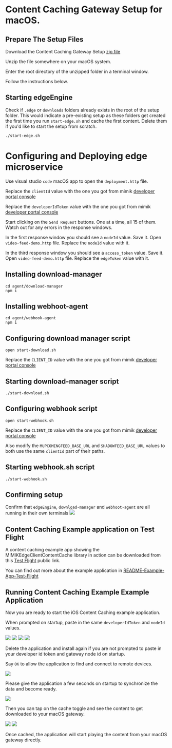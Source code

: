 # Content Caching Gateway Setup for macOS.

## Prepare The Setup Files
Download the Content Caching Gateway Setup [zip file](https://github.com/mimikgit/cocoapod-MIMIKEdgeClientContentCache/blob/main/content-caching-gateway-setup-for-macOS.zip)

Unzip the file somewhere on your macOS system.

Enter the root directory of the unzipped folder in a terminal window. 

Follow the instructions below.


## Starting edgeEngine
Check if `.edge` or `downloads` folders already exists in the root of the setup folder. This would indicate a pre-existing setup as these folders get created the first time you run `start-edge.sh` and cache the first content. Delete them if you'd like to start the setup from scratch.
```
./start-edge.sh
```

# Configuring and Deploying edge microservice
Use visual studio `code` macOS app to open the `deployment.http` file.

Replace the `clientId` value with the one you got from mimik [developer portal console](https://developer.mimik.com/console/projects)

Replace the `developerIdToken` value with the one you got from mimik [developer portal console](https://developer.mimik.com/console/projects)

Start clicking on the `Send Request` buttons. One at a time, all 15 of them. Watch out for any errors in the response windows.

In the first response window you should see a `nodeId` value. Save it. Open `video-feed-demo.http` file. Replace the `nodeId` value with it.

In the third response window you should see a `access_token` value. Save it. Open `video-feed-demo.http` file. Replace the `edgeToken` value with it.


## Installing download-manager
```
cd agent/download-manager
npm i
```

## Installing webhoot-agent
```
cd agent/webhook-agent
npm i
```

## Configuring download manager script
```
open start-download.sh
```
Replace the `CLIENT_ID` value with the one you got from mimik [developer portal console](https://developer.mimik.com/console/projects)

## Starting download-manager script
```
./start-download.sh
```

## Configuring webhook script
```
open start-webhook.sh
```
Replace the `CLIENT_ID` value with the one you got from mimik [developer portal console](https://developer.mimik.com/console/projects)

Also modify the `MUPCOMINGFEED_BASE_URL` and `SHADOWFEED_BASE_URL` values to both use the same `clientId` part of their paths.

## Starting webhook.sh script
```
./start-webhook.sh
```

## Confirming setup
Confirm that `edgeEngine`, `download-manager` and `webhoot-agent` are all running in their own terminals 
![](screenshots/09.png)

## Content Caching Example application on Test Flight
A content caching example app showing the MIMIKEdgeClientContentCache library in action can be downloaded from this [Test Flight](https://testflight.apple.com/join/uLCPNxls) public link.

You can find out more about the example application in [README-Example-App-Test-Flight](https://github.com/mimikgit/cocoapod-MIMIKEdgeClientContentCache/blob/main/README-Example-App-Test-Flight.md)


## Running Content Caching Example Example Application
Now you are ready to start the iOS Content Caching example application.

When prompted on startup, paste in the same `developerIdToken` and `nodeId` values. 

![](screenshots/01.png)
![](screenshots/02.png)
![](screenshots/03.png)
![](screenshots/04.png)

Delete the application and install again if you are not prompted to paste in your developer id token and gateway node id on startup.

Say `OK` to allow the application to find and connect to remote devices.

![](screenshots/05.png)

Please give the application a few seconds on startup to synchronize the data and become ready.

![](screenshots/06.png)

Then you can tap on the cache toggle and see the content to get downloaded to your macOS gateway.

![](screenshots/07.png)
![](screenshots/08.png)

Once cached, the application will start playing the content from your macOS gateway directly.
